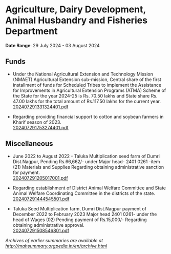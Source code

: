 # Agriculture, Dairy Development, Animal Husbandry and Fisheries Department

**Date Range**: 29 July 2024 - 03 August 2024


## Funds
- Under the National Agricultural Extension and Technology Mission (NMAET) Agricultural Extension sub-mission, Central share of the first installment of funds for Scheduled Tribes to implement the Assistance for Improvements in Agricultural Extension Programs (ATMA) Scheme of the State for the year 2024-25 is Rs. 70.50 lakhs and State share Rs. 47.00 lakhs for the total amount of Rs.117.50 lakhs for the current year.\
  [202407291331324401.pdf](https://gr.maharashtra.gov.in/Site/Upload/Government%20Resolutions/English/202407291331324401.pdf)

- Regarding providing financial support to cotton and soybean farmers in Kharif season of 2023.\
  [202407291753274401.pdf](https://gr.maharashtra.gov.in/Site/Upload/Government%20Resolutions/English/202407291753274401.pdf)

## Miscellaneous
- June 2022 to August 2022 - Taluka Multiplication seed farm of Dumri Dist.Nagpur, Pending Rs.66,662/- under Major head- 2401 0261 -item  (21) Materials and Supplies Regarding obtaining administrative sanction for payment.\
  [202407291205017001.pdf](https://gr.maharashtra.gov.in/Site/Upload/Government%20Resolutions/English/202407291205017001.pdf)

- Regarding establishment of District Animal Welfare Committee and State Animal Welfare Coordinating Committee in the districts of the state.\
  [202407291444545501.pdf](https://gr.maharashtra.gov.in/Site/Upload/Government%20Resolutions/English/202407291444545501.pdf)

- Taluka Seed Multiplication farm, Dumri Dist.Nagpur payment of  December 2022 to February 2023 Major head 2401 0261- under the head of Wages  (02) Pending payment of Rs.15,000/- Regarding obtaining administrative approval.\
  [202407291508546801.pdf](https://gr.maharashtra.gov.in/Site/Upload/Government%20Resolutions/English/202407291508546801.pdf)


*Archives of earlier summaries are available at http://mahsummary.orgpedia.in/en/archive.html*